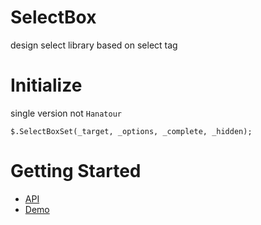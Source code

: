 SelectBox
==========
design select library based on select tag

# Initialize
single version not `Hanatour`
```
$.SelectBoxSet(_target, _options, _complete, _hidden);
```
# Getting Started
* [API](http://ddoeng.dothome.co.kr/framework/wddo/out/module-Hanatour_components_selectbox.html)
* [Demo](http://ddoeng.dothome.co.kr/framework/wddo/out/tutorial-Hanatour.components.selectbox.html)
